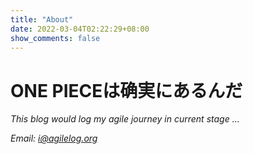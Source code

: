 ```yaml
---
title: "About"
date: 2022-03-04T02:22:29+08:00
show_comments: false
---
```


# ONE PIECEは确実にあるんだ

*This blog would log my agile journey in current stage ...*

*Email: i@agilelog.org*

# 

